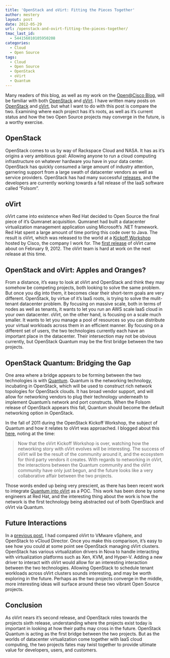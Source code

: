 ```yaml
---
title: 'OpenStack and oVirt: Fitting the Pieces Together'
author: mestery
layout: post
date: 2012-05-29
url: /openstack-and-ovirt-fitting-the-pieces-together/
tmac_last_id:
  - 544156010105950208
categories:
  - Cloud
  - Open Source
tags:
  - Cloud
  - Open Source
  - OpenStack
  - oVirt
  - Quantum
---
```

Many readers of this blog, as well as my work on the <a title="Open@Cisco" href="http://blogs.cisco.com/category/openatcisco/" target="_blank">Open@Cisco Blog</a>, will be familiar with both <a title="OpenStack" href="http://www.openstack.org/" target="_blank">OpenStack</a> and <a title="oVirt" href="http://www.ovirt.org/" target="_blank">oVirt</a>. I have written many posts on <a title="OpenStack Posts" href="http://www.siliconloons.com/?tag=openstack" target="_blank">OpenStack</a> and <a title="oVirt Posts" href="http://blogs.cisco.com/tag/ovirt/" target="_blank">oVirt</a>, but what I want to do with this post is compare the two. Examining where each project has it&#8217;s roots, as well as it&#8217;s current status and how the two Open Source projects may converge in the future, is a worthy exercise.

## OpenStack

OpenStack comes to us by way of Rackspace Cloud and NASA. It has as it&#8217;s origins a very ambitious goal: Allowing anyone to run a cloud computing infrastructure on whatever hardware you have in your data center. OpenStack has quickly consumed a large amount of industry attention, garnering support from a large swath of datacenter vendors as well as service providers. OpenStack has had many successful <a title="OpenStack Releases" href="http://en.wikipedia.org/wiki/OpenStack#Release_history" target="_blank">releases</a>, and the developers are currently working towards a fall release of the IaaS software called &#8220;Folsom&#8221;.

## oVirt

oVirt came into existence when Red Hat decided to Open Source the final piece of it&#8217;s Qumranet acquisition. Qumranet had built a datacenter virtualization management application using Microsoft&#8217;s .NET framework. Red Hat spent a large amount of time porting this code over to Java. The result is oVirt, which was released to the world at a <a title="oVirt Kickoff Workshop" href="http://blogs.cisco.com/openatcisco/ovirt-kickoff-workshop/" target="_blank">Kickoff Workshop</a> hosted by Cisco, the company I work for. The <a title="oVirt First Release Email" href="http://lists.ovirt.org/pipermail/announce/2012-February/000019.html" target="_blank">first release</a> of oVirt came about on February 9, 2012. The oVirt team is hard at work on the next release at this time.

## OpenStack and oVirt: Apples and Oranges?

From a distance, it&#8217;s easy to look at oVirt and OpenStack and think they may somehow be competing projects, both looking to solve the same problem. But once you dig into them, it becomes clear their short-term goals are very different. OpenStack, by virtue of it&#8217;s IaaS roots, is trying to solve the mulit-tenant datacenter problem. By focusing on massive scale, both in terms of nodes as well as tenants, it wants to let you run an AWS scale IaaS cloud in your own datacenter. oVirt, on the other hand, is focusing on a scale much smaller. It wants to let you manage a pool of resources so you can distribute your virtual workloads across them in an efficient manner. By focusing on a different set of users, the two technologies currently each have an important place in the datacenter. Their intersection may not be obvious currently, but OpenStack Quantum may be the first bridge between the two projects.

## OpenStack Quantum: Bridging the Gap

One area where a bridge appears to be forming between the two technologies is with <a title="Quantum" href="http://wiki.openstack.org/Quantum" target="_blank">Quantum</a>. Quantum is the networking technology, incubating in OpenStack, which will be used to construct rich network topologies for OpenStack clouds. It has broad vendor support, and will allow for networking vendors to plug their technology underneath to implement Quantum&#8217;s network and port constructs. When the Folsom release of OpenStack appears this fall, Quantum should become the default networking option in OpenStack.

In the fall of 2011 during the OpenStack Kickoff Workshop, the subject of Quantum and how it relates to oVirt was approached. I blogged about this <a title="Quantum in the Context of oVirt" href="http://blogs.cisco.com/openatcisco/openstack-quantum-at-the-ovirt-kickoff-workshop/" target="_blank">here</a>, noting at the time:

> Now that the oVirt Kickoff Workshop is over, watching how the networking story with oVirt evolves will be interesting. The success of oVirt will be the result of the community around it, and the ecosystem for third party vendors it creates. With regards to networking in oVirt, the interactions between the Quantum community and the oVirt community have only just begun, and the future looks like a very collaborative affair between the two projects.

Those words ended up being very prescient, as there has been recent work to integrate <a title="Quantum and oVirt" href="http://www.ovirt.org/wiki/Quantum_and_oVirt" target="_blank">Quantum into oVirt</a> as a POC. This work has been done by some engineers at Red Hat, and the interesting thing about the work is how the network is the first technology being abstracted out of both OpenStack and oVirt via Quantum.

## Future Interactions

In a <a title="Open Source Cloud and Virtualization Technologies for VMware Users" href="http://www.siliconloons.com/?p=71" target="_blank">previous post</a>, I had compared oVirt to VMware vSphere, and OpenStack to vCloud Director. Once you make this comparison, it&#8217;s easy to see how you could at some point see OpenStack managing oVirt clusters. OpenStack has various virtualization drivers in Nova to handle interacting with virtualization platforms such as Xen, KVM, and Hyper-V. Adding a new driver to interact with oVirt would allow for an interesting interaction between the two technologies. Allowing OpenStack to schedule tenant workloads across oVirt clusters sounds interesting, and may be worth exploring in the future. Perhaps as the two projects converge in the middle, more interesting ideas will surface around these two vibrant Open Source projects.

## Conclusion

As oVirt nears it&#8217;s second release, and OpenStack roles towards the projects sixth release, understanding where the projects exist today is important in looking at how their paths may cross in the future. OpenStack Quantum is acting as the first bridge between the two projects. But as the worlds of datacenter virtualization come together with IaaS cloud computing, the two projects fates may twist together to provide ultimate value for developers, users, and customers.